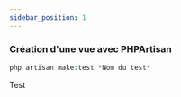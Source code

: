 ```yaml
---
sidebar_position: 1
---
```


### Création d'une vue avec PHPArtisan
````php
php artisan make:test *Nom du test*
````

Test
